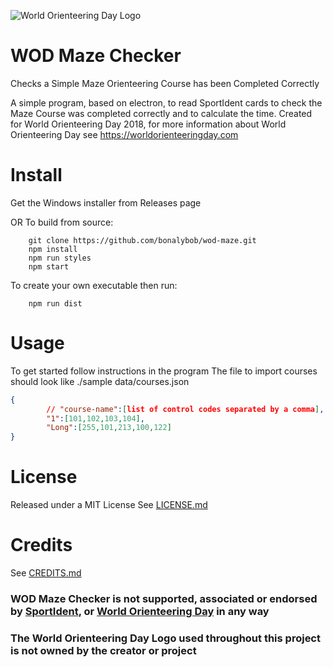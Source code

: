 ![World Orienteering Day Logo](http://worldorienteeringday.com/wp-content/uploads/2016/03/wod-logo-color.png)


# WOD Maze Checker

Checks a Simple Maze Orienteering Course has been Completed Correctly

A simple program, based on electron, to read SportIdent cards to check the Maze Course was completed correctly and to calculate the time. Created for World Orienteering Day 2018, for more information about World Orienteering Day see https://worldorienteeringday.com

# Install
Get the Windows installer from Releases page

OR To build from source:

        git clone https://github.com/bonalybob/wod-maze.git
        npm install
        npm run styles
        npm start
To create your own executable then run:

        npm run dist

# Usage
To get started follow instructions in the program
The file to import courses should look like ./sample data/courses.json
````json
{
        // "course-name":[list of control codes separated by a comma],
        "1":[101,102,103,104],
        "Long":[255,101,213,100,122]
}
````

# License
Released under a MIT License
See [LICENSE.md](./LICENSE.md)

# Credits
See [CREDITS.md](./CREDITS.md)

### WOD Maze Checker is not supported, associated or endorsed by [SportIdent](https://www.sportident.com), or [World Orienteering Day](https://worldorienteeringday.com) in any way

### The World Orienteering Day Logo used throughout this project is not owned by the creator or project